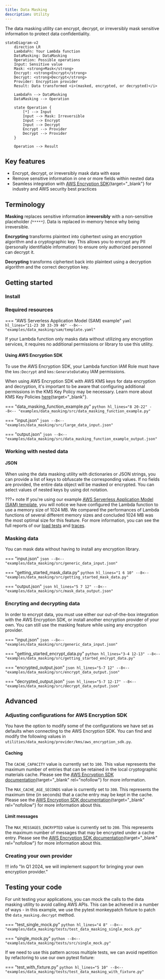 ```yaml
---
title: Data Masking
description: Utility
---
```


<!-- markdownlint-disable MD051 -->

The data masking utility can encrypt, decrypt, or irreversibly mask sensitive information to protect data confidentiality.

```mermaid
stateDiagram-v2
    direction LR
    LambdaFn: Your Lambda function
    DataMasking: DataMasking
    Operation: Possible operations
    Input: Sensitive value
    Mask: <strong>Mask</strong>
    Encrypt: <strong>Encrypt</strong>
    Decrypt: <strong>Decrypt</strong>
    Provider: Encryption provider
    Result: Data transformed <i>(masked, encrypted, or decrypted)</i>

    LambdaFn --> DataMasking
    DataMasking --> Operation

    state Operation {
        [*] --> Input
        Input --> Mask: Irreversible
        Input --> Encrypt
        Input --> Decrypt
        Encrypt --> Provider
        Decrypt --> Provider
    }

    Operation --> Result
```

## Key features

* Encrypt, decrypt, or irreversibly mask data with ease
* Remove sensitive information in one or more fields within nested data
* Seamless integration with [AWS Encryption SDK](https://docs.aws.amazon.com/encryption-sdk/latest/developer-guide/introduction.html){target="_blank"} for industry and AWS security best practices

## Terminology

**Masking** replaces sensitive information **irreversibly** with a non-sensitive placeholder _(`*****`)_. Data is replaced in-memory hence why being irreversible.

**Encrypting** transforms plaintext into ciphertext using an encryption algorithm and a cryptographic key. This allows you to encrypt any PII (personally identifiable information) to ensure only authorized personnel can decrypt it.

**Decrypting** transforms ciphertext back into plaintext using a decryption algorithm and the correct decryption key.

## Getting started

### Install

### Required resources

=== "AWS Serverless Application Model (SAM) example"
    ```yaml hl_lines="11-23 30 33-39 46"
    --8<-- "examples/data_masking/sam/template.yaml"
    ```

If your Lambda function only masks data without utilizing any encryption services, it requires no additional permissions or library to use this utility.

#### Using AWS Encryption SDK

To use the AWS Encryption SDK, your Lambda function IAM Role must have the `kms:Decrypt` and `kms:GenerateDataKey` IAM permissions.

When using AWS Encryption SDK with AWS KMS keys for data encryption and decryption, it's important to be aware that configuring additional permissions in the KMS Key Policy may be necessary. Learn more about KMS Key Policies [here](https://docs.aws.amazon.com/kms/latest/developerguide/key-policies.html){target="_blank"}.

=== "data_masking_function_example.py"
    ```python hl_lines="8 20-22"
    --8<-- "examples/data_masking/src/data_masking_function_example.py"
    ```

=== "input.json"
    ```json
    --8<-- "examples/data_masking/src/large_data_input.json"
    ```

=== "output.json"
    ```json
    --8<-- "examples/data_masking/src/data_masking_function_example_output.json"
    ```

### Working with nested data

#### JSON

When using the data masking utility with dictionaries or JSON strings, you can provide a list of keys to obfuscate the corresponding values. If no fields are provided, the entire data object will be masked or encrypted. You can select values of nested keys by using dot notation.

<!-- markdownlint-disable MD013 -->
???+ note
    If you're using our example [AWS Serverless Application Model (SAM) template](#using-a-custom-encryption-provider), you will notice we have configured the Lambda function to use a memory size of 1024 MB. We compared the performances of Lambda functions of several different memory sizes and concluded 1024 MB was the most optimal size for this feature. For more information, you can see the full reports of our [load tests](https://github.com/aws-powertools/powertools-lambda-python/pull/2197#issuecomment-1730571597) and [traces](https://github.com/aws-powertools/powertools-lambda-python/pull/2197#issuecomment-1732060923).
<!-- markdownlint-enable MD013 -->

### Masking data

You can mask data without having to install any encryption library.

=== "input.json"
    ```json
    --8<-- "examples/data_masking/src/generic_data_input.json"
    ```

=== "getting_started_mask_data.py"
    ```python hl_lines="1 6 10"
    --8<-- "examples/data_masking/src/getting_started_mask_data.py"
    ```

=== "output.json"
    ```json hl_lines="5 7 12"
    --8<-- "examples/data_masking/src/mask_data_output.json"
    ```

### Encryting and decrypting data

In order to encrypt data, you must use either our out-of-the-box integration with the AWS Encryption SDK, or install another encryption provider of your own. You can still use the masking feature while using any encryption provider.

=== "input.json"
    ```json
    --8<-- "examples/data_masking/src/generic_data_input.json"
    ```

=== "getting_started_encrypt_data.py"
    ```python hl_lines="3-4 12-13"
    --8<-- "examples/data_masking/src/getting_started_encrypt_data.py"
    ```

=== "encrypted_output.json"
    ```json hl_lines="5-7 12"
    --8<-- "examples/data_masking/src/encrypt_data_output.json"
    ```

=== "decrypted_output.json"
    ```json hl_lines="5-7 12-17"
    --8<-- "examples/data_masking/src/decrypt_data_output.json"
    ```

## Advanced

### Adjusting configurations for AWS Encryption SDK

You have the option to modify some of the configurations we have set as defaults when connecting to the AWS Encryption SDK. You can find and modify the following values in `utilities/data_masking/provider/kms/aws_encryption_sdk.py`.

#### Caching

<!-- markdownlint-disable MD013 -->
The `CACHE_CAPACITY` value is currently set to `100`. This value represents the maximum number of entries that can be retained in the local cryptographic materials cache. Please see the [AWS Encryption SDK documentation](https://aws-encryption-sdk-python.readthedocs.io/en/latest/generated/aws_encryption_sdk.caches.local.html){target="_blank" rel="nofollow"} for more information.

The `MAX_CACHE_AGE_SECONDS` value is currently set to `300`. This represents the maximum time (in seconds) that a cache entry may be kept in the cache. Please see the [AWS Encryption SDK documentation](https://aws-encryption-sdk-python.readthedocs.io/en/latest/generated/aws_encryption_sdk.materials_managers.caching.html#module-aws_encryption_sdk.materials_managers.caching){target="_blank" rel="nofollow"} for more information about this.
<!-- markdownlint-enable MD013 -->

#### Limit messages

<!-- markdownlint-disable MD013 -->
The `MAX_MESSAGES_ENCRYPTED` value is currently set to `200`. This represents the maximum number of messages that may be encrypted under a cache entry. Please see the [AWS Encryption SDK documentation](https://aws-encryption-sdk-python.readthedocs.io/en/latest/generated/aws_encryption_sdk.materials_managers.caching.html#module-aws_encryption_sdk.materials_managers.caching){target="_blank" rel="nofollow"} for more information about this.
<!-- markdownlint-enable MD013 -->

### Creating your own provider

!!! info "In Q1 2024, we will implement support for bringing your own encryption provider."

## Testing your code

For unit testing your applications, you can mock the calls to the data masking utility to avoid calling AWS APIs. This can be achieved in a number of ways - in this example, we use the pytest monkeypatch fixture to patch the `data_masking.decrypt` method.

=== "test_single_mock.py"
    ```python hl_lines="4 8"
    --8<-- "examples/data_masking/tests/test_data_masking_single_mock.py"
    ```

=== "single_mock.py"
    ```python
    --8<-- "examples/data_masking/tests/src/single_mock.py"
    ```

If we need to use this pattern across multiple tests, we can avoid repetition by refactoring to use our own pytest fixture:

=== "test_with_fixture.py"
    ```python hl_lines="5 10"
    --8<-- "examples/data_masking/tests/test_data_masking_with_fixture.py"
    ```
